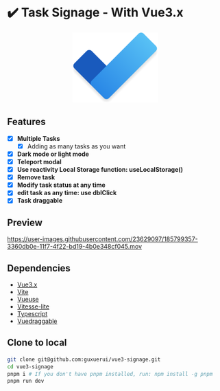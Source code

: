 
# ✔️ Task Signage - With Vue3.x

<p align="center"><img src="./public/To_Do.png" style="width: 200px" /></p>


## Features

- [x] **Multiple Tasks**
  - [x] Adding as many tasks as you want
- [x] **Dark mode or light mode**
- [x] **Teleport modal**
- [x] **Use reactivity Local Storage function: useLocalStorage()**
- [x] **Remove task**
- [x] **Modify task status at any time**
- [x] **edit task as any time: use dblClick**
- [x] **Task draggable**

## Preview


https://user-images.githubusercontent.com/23629097/185799357-3360db0e-11f7-4f22-bd19-4b0e348cf045.mov


## Dependencies

- [Vue3.x](https://cn.vuejs.org/guide/introduction.html)
- [Vite](https://vitejs.dev/guide/)
- [Vueuse](https://vueuse.org)
- [Vitesse-lite](https://github.com/antfu/vitesse-lite)
- [Typescript](https://www.typescriptlang.org/)
- [Vuedraggable](https://github.com/SortableJS/vue.draggable.next)

## Clone to local

```bash
git clone git@github.com:guxuerui/vue3-signage.git
cd vue3-signage
pnpm i # If you don't have pnpm installed, run: npm install -g pnpm
pnpm run dev
```
